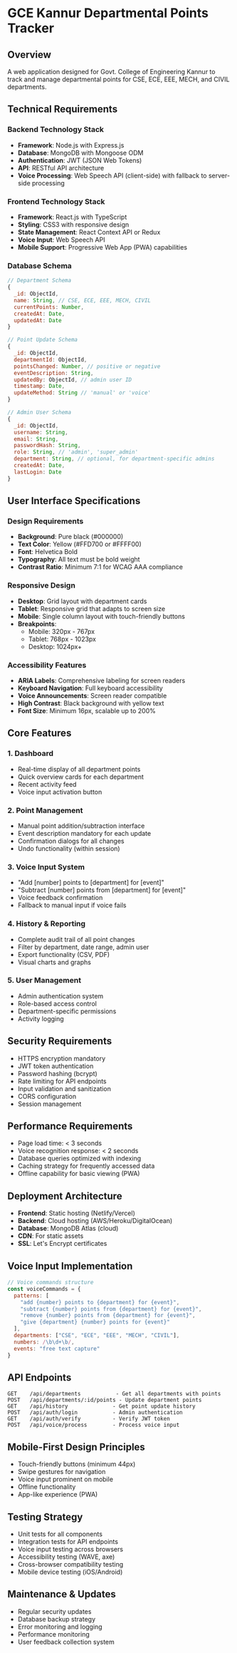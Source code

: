 # GCE Kannur Departmental Points Tracker

## Overview
A web application designed for Govt. College of Engineering Kannur to track and manage departmental points for CSE, ECE, EEE, MECH, and CIVIL departments.

## Technical Requirements

### Backend Technology Stack
- **Framework**: Node.js with Express.js
- **Database**: MongoDB with Mongoose ODM
- **Authentication**: JWT (JSON Web Tokens)
- **API**: RESTful API architecture
- **Voice Processing**: Web Speech API (client-side) with fallback to server-side processing

### Frontend Technology Stack
- **Framework**: React.js with TypeScript
- **Styling**: CSS3 with responsive design
- **State Management**: React Context API or Redux
- **Voice Input**: Web Speech API
- **Mobile Support**: Progressive Web App (PWA) capabilities

### Database Schema
```javascript
// Department Schema
{
  _id: ObjectId,
  name: String, // CSE, ECE, EEE, MECH, CIVIL
  currentPoints: Number,
  createdAt: Date,
  updatedAt: Date
}

// Point Update Schema
{
  _id: ObjectId,
  departmentId: ObjectId,
  pointsChanged: Number, // positive or negative
  eventDescription: String,
  updatedBy: ObjectId, // admin user ID
  timestamp: Date,
  updateMethod: String // 'manual' or 'voice'
}

// Admin User Schema
{
  _id: ObjectId,
  username: String,
  email: String,
  passwordHash: String,
  role: String, // 'admin', 'super_admin'
  department: String, // optional, for department-specific admins
  createdAt: Date,
  lastLogin: Date
}
```

## User Interface Specifications

### Design Requirements
- **Background**: Pure black (#000000)
- **Text Color**: Yellow (#FFD700 or #FFFF00)
- **Font**: Helvetica Bold
- **Typography**: All text must be bold weight
- **Contrast Ratio**: Minimum 7:1 for WCAG AAA compliance

### Responsive Design
- **Desktop**: Grid layout with department cards
- **Tablet**: Responsive grid that adapts to screen size
- **Mobile**: Single column layout with touch-friendly buttons
- **Breakpoints**: 
  - Mobile: 320px - 767px
  - Tablet: 768px - 1023px
  - Desktop: 1024px+

### Accessibility Features
- **ARIA Labels**: Comprehensive labeling for screen readers
- **Keyboard Navigation**: Full keyboard accessibility
- **Voice Announcements**: Screen reader compatible
- **High Contrast**: Black background with yellow text
- **Font Size**: Minimum 16px, scalable up to 200%

## Core Features

### 1. Dashboard
- Real-time display of all department points
- Quick overview cards for each department
- Recent activity feed
- Voice input activation button

### 2. Point Management
- Manual point addition/subtraction interface
- Event description mandatory for each update
- Confirmation dialogs for all changes
- Undo functionality (within session)

### 3. Voice Input System
- "Add [number] points to [department] for [event]"
- "Subtract [number] points from [department] for [event]"
- Voice feedback confirmation
- Fallback to manual input if voice fails

### 4. History & Reporting
- Complete audit trail of all point changes
- Filter by department, date range, admin user
- Export functionality (CSV, PDF)
- Visual charts and graphs

### 5. User Management
- Admin authentication system
- Role-based access control
- Department-specific permissions
- Activity logging

## Security Requirements
- HTTPS encryption mandatory
- JWT token authentication
- Password hashing (bcrypt)
- Rate limiting for API endpoints
- Input validation and sanitization
- CORS configuration
- Session management

## Performance Requirements
- Page load time: < 3 seconds
- Voice recognition response: < 2 seconds
- Database queries optimized with indexing
- Caching strategy for frequently accessed data
- Offline capability for basic viewing (PWA)

## Deployment Architecture
- **Frontend**: Static hosting (Netlify/Vercel)
- **Backend**: Cloud hosting (AWS/Heroku/DigitalOcean)
- **Database**: MongoDB Atlas (cloud)
- **CDN**: For static assets
- **SSL**: Let's Encrypt certificates

## Voice Input Implementation
```javascript
// Voice commands structure
const voiceCommands = {
  patterns: [
    "add {number} points to {department} for {event}",
    "subtract {number} points from {department} for {event}",
    "remove {number} points from {department} for {event}",
    "give {department} {number} points for {event}"
  ],
  departments: ["CSE", "ECE", "EEE", "MECH", "CIVIL"],
  numbers: /\b\d+\b/,
  events: "free text capture"
}
```

## API Endpoints
```
GET    /api/departments           - Get all departments with points
POST   /api/departments/:id/points - Update department points
GET    /api/history              - Get point update history
POST   /api/auth/login           - Admin authentication
GET    /api/auth/verify          - Verify JWT token
POST   /api/voice/process        - Process voice input
```

## Mobile-First Design Principles
- Touch-friendly buttons (minimum 44px)
- Swipe gestures for navigation
- Voice input prominent on mobile
- Offline functionality
- App-like experience (PWA)

## Testing Strategy
- Unit tests for all components
- Integration tests for API endpoints
- Voice input testing across browsers
- Accessibility testing (WAVE, axe)
- Cross-browser compatibility testing
- Mobile device testing (iOS/Android)

## Maintenance & Updates
- Regular security updates
- Database backup strategy
- Error monitoring and logging
- Performance monitoring
- User feedback collection system
